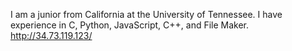 I am a junior from California at the University of Tennessee. I have experience in C, Python, JavaScript, C++, and File Maker.<br>
http://34.73.119.123/

